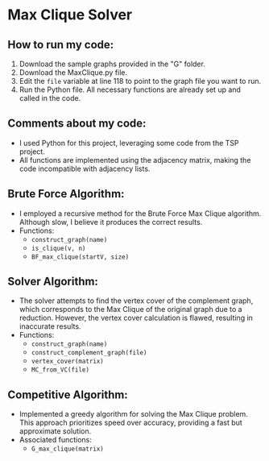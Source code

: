 # Max Clique Solver

## How to run my code:
1. Download the sample graphs provided in the "G" folder.
2. Download the MaxClique.py file.
3. Edit the `file` variable at line 118 to point to the graph file you want to run.
4. Run the Python file. All necessary functions are already set up and called in the code.

## Comments about my code:
- I used Python for this project, leveraging some code from the TSP project.
- All functions are implemented using the adjacency matrix, making the code incompatible with adjacency lists.

## Brute Force Algorithm:
- I employed a recursive method for the Brute Force Max Clique algorithm. Although slow, I believe it produces the correct results.
- Functions:
  - `construct_graph(name)`
  - `is_clique(v, n)`
  - `BF_max_clique(startV, size)`

## Solver Algorithm:
- The solver attempts to find the vertex cover of the complement graph, which corresponds to the Max Clique of the original graph due to a reduction. However, the vertex cover calculation is flawed, resulting in inaccurate results.
- Functions:
  - `construct_graph(name)`
  - `construct_complement_graph(file)`
  - `vertex_cover(matrix)`
  - `MC_from_VC(file)`

## Competitive Algorithm:
- Implemented a greedy algorithm for solving the Max Clique problem. This approach prioritizes speed over accuracy, providing a fast but approximate solution.
- Associated functions:
  - `G_max_clique(matrix)`
